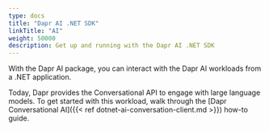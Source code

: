 ```yaml
---
type: docs
title: "Dapr AI .NET SDK"
linkTitle: "AI"
weight: 50000
description: Get up and running with the Dapr AI .NET SDK
---
```


With the Dapr AI package, you can interact with the Dapr AI workloads from a .NET application. 

Today, Dapr provides the Conversational API to engage with large language models. To get started with this workload, 
walk through the [Dapr Conversational AI]({{< ref dotnet-ai-conversation-client.md >}}) how-to guide.
